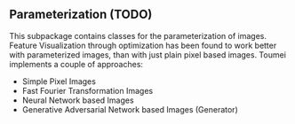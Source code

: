 ## Parameterization (TODO)

This subpackage contains classes for the parameterization of images. Feature Visualization through optimization has been
found to work better with parameterized images, than with just plain pixel based images.
Toumei implements a couple of approaches:
- Simple Pixel Images
- Fast Fourier Transformation Images
- Neural Network based Images
- Generative Adversarial Network based Images (Generator)